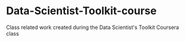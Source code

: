 # Data-Scientist-Toolkit-course
Class related work created during the Data Scientist's Toolkit Coursera class
